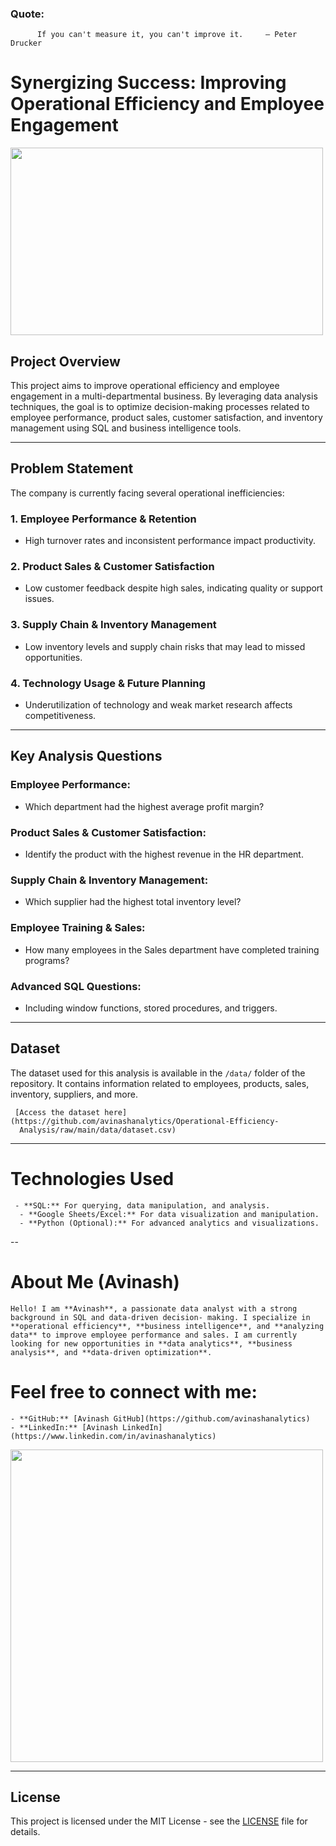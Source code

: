  ### **Quote:**
          If you can't measure it, you can't improve it.     — Peter Drucker



# **Synergizing Success: Improving Operational Efficiency and Employee Engagement**


<img src="https://tse4.mm.bing.net/th?id=OIG4.4mbDs9nuj5JCv7odLzLJ&pid=ImgGn" width="500" height="300" />



## **Project Overview**

This project aims to improve operational efficiency and employee engagement in a multi-departmental business. By leveraging data analysis techniques, the goal is to optimize decision-making processes related to employee performance, product sales, customer satisfaction, and inventory management using SQL and business intelligence tools.

---

## **Problem Statement**

The company is currently facing several operational inefficiencies:

### **1. Employee Performance & Retention**
- High turnover rates and inconsistent performance impact productivity.

### **2. Product Sales & Customer Satisfaction**
- Low customer feedback despite high sales, indicating quality or support issues.

### **3. Supply Chain & Inventory Management**
- Low inventory levels and supply chain risks that may lead to missed opportunities.

### **4. Technology Usage & Future Planning**
- Underutilization of technology and weak market research affects competitiveness.

---

## **Key Analysis Questions**

### **Employee Performance:**
- Which department had the highest average profit margin?

### **Product Sales & Customer Satisfaction:**
- Identify the product with the highest revenue in the HR department.

### **Supply Chain & Inventory Management:**
- Which supplier had the highest total inventory level?

### **Employee Training & Sales:**
- How many employees in the Sales department have completed training programs?

### **Advanced SQL Questions:**
- Including window functions, stored procedures, and triggers.

---

## **Dataset**

The dataset used for this analysis is available in the `/data/` folder of the repository. It contains information related to employees, products, sales, inventory, suppliers, and more.

     [Access the dataset here](https://github.com/avinashanalytics/Operational-Efficiency- 
      Analysis/raw/main/data/dataset.csv)

---

# **Technologies Used**
     - **SQL:** For querying, data manipulation, and analysis.
      - **Google Sheets/Excel:** For data visualization and manipulation.
      - **Python (Optional):** For advanced analytics and visualizations.

--


# **About Me (Avinash)**
    Hello! I am **Avinash**, a passionate data analyst with a strong background in SQL and data-driven decision- making. I specialize in **operational efficiency**, **business intelligence**, and **analyzing data** to improve employee performance and sales. I am currently looking for new opportunities in **data analytics**, **business analysis**, and **data-driven optimization**.



# Feel free to connect with me:
    - **GitHub:** [Avinash GitHub](https://github.com/avinashanalytics)
    - **LinkedIn:** [Avinash LinkedIn](https://www.linkedin.com/in/avinashanalytics)



<img src="https://cdn.dribbble.com/users/498724/screenshots/2322365/media/232817ed66ac9dda00dc127e461be647.gif" width="500" />


---

## **License**

This project is licensed under the MIT License - see the [LICENSE](LICENSE) file for details.






